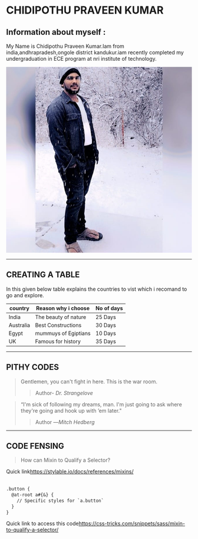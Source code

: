 # CHIDIPOTHU PRAVEEN KUMAR
**Information about myself :**
-----------------------------
My Name is Chidipothu Praveen Kumar.Iam from india,andhrapradesh,ongole district kandukur.iam recently completed my undergraduation in ECE program at nri institute of technology.


![my image](https://github.com/chidipothupraveenkumar/assignment-2-Chidipothu/blob/f8cb96809f8a83bdeaec0f2d8638c6ec5b56bb12/me.jpg)

---
**CREATING A TABLE**
--------------------
In this given below table explains the countries to vist which i recomand to go and explore.

|**country**|**Reason why i choose**|**No of days**|
|   ----    |          ----         |     ----     |
| India     | The beauty of nature  |  25 Days     |
| Australia | Best  Constructions   |  30 Days     |
| Egypt     | mummuys of Egiptians  |  10 Days     | 
| UK        | Famous for history    |  35 Days     |

---
**PITHY CODES**
---------------

>Gentlemen, you can't fight in here. This is the war room.
>>    Author- *Dr. Strangelove*

>“I'm sick of following my dreams, man. I'm just going to ask where they're going and hook up with ’em later."
>>Author —*Mitch Hedberg*

---
**CODE FENSING**
----------------
>How can Mixin to Qualify a Selector?

Quick link<https://stylable.io/docs/references/mixins/>


```

.button {
  @at-root a#{&} {
    // Specific styles for `a.button`
  }
}

```

Quick link to access this code<https://css-tricks.com/snippets/sass/mixin-to-qualify-a-selector/>